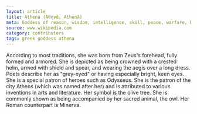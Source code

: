 ```yaml
---
layout: article
title: Athena (Ἀθηνᾶ, Athēnâ)
meta: Goddess of reason, wisdom, intelligence, skill, peace, warfare, battle strategy, and handicrafts.
source: www.wikipedia.com
category: contributors
tags: greek goddess athena
---
```


According to most traditions, she was born from Zeus's forehead, fully formed and armored. She is depicted as being crowned with a crested helm, armed with shield and spear, and wearing the aegis over a long dress. Poets describe her as "grey-eyed" or having especially bright, keen eyes. She is a special patron of heroes such as Odysseus. She is the patron of the city Athens (which was named after her) and is attributed to various inventions in arts and literature. Her symbol is the olive tree. She is commonly shown as being accompanied by her sacred animal, the owl. Her Roman counterpart is Minerva.
